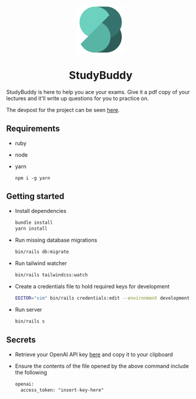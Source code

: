 <p align="center">
  <img width="128" height="128" src="app/assets/images/logo.svg">
</p>
<h1 align="center">StudyBuddy</h1>

StudyBuddy is here to help you ace your exams. Give it a pdf copy of your lectures and it'll write up questions for you 
to practice on.

The devpost for the project can be seen [here](https://devpost.com/software/studybuddy-ogze4u).

## Requirements

- ruby
- node
- yarn

  ```shell
  npm i -g yarn
  ```

## Getting started

* Install dependencies
  ```sh
  bundle install
  yarn install
  ```

* Run missing database migrations
  ```sh
  bin/rails db:migrate
  ```

* Run tailwind watcher
  ```sh
  bin/rails tailwindcss:watch
  ```

* Create a credentials file to hold required keys for development
  ```sh
  EDITOR="vim" bin/rails credentials:edit --environment development
  ```

* Run server
  ```sh
  bin/rails s
  ```

## Secrets

* Retrieve your OpenAI API key [here](https://beta.openai.com/account/api-keys) and copy it to your clipboard

* Ensure the contents of the file opened by the above command include the following
  ```
  openai:
    access_token: "insert-key-here"
  ```

